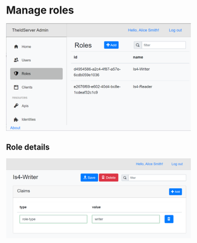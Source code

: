 # Manage roles

![roles](/doc/assets/roles.png)

## Role details

![role-details](/doc/assets/role.png)
